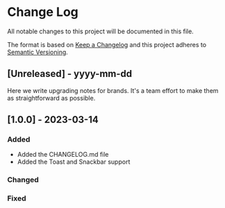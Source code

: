 
# Change Log
All notable changes to this project will be documented in this file.

The format is based on [Keep a Changelog](http://keepachangelog.com/)
and this project adheres to [Semantic Versioning](http://semver.org/).

## [Unreleased] - yyyy-mm-dd

Here we write upgrading notes for brands. It's a team effort to make them as
straightforward as possible.

## [1.0.0] - 2023-03-14

### Added
- Added the CHANGELOG.md file
- Added the Toast and Snackbar support

### Changed

### Fixed
